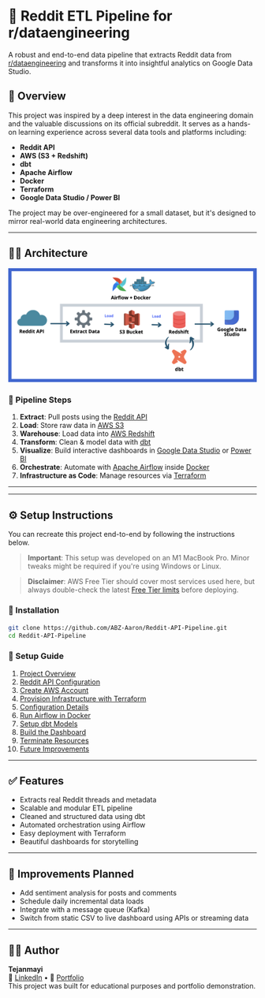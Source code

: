 # 🚀 Reddit ETL Pipeline for r/dataengineering

A robust and end-to-end data pipeline that extracts Reddit data from [r/dataengineering](https://www.reddit.com/r/dataengineering/) and transforms it into insightful analytics on Google Data Studio.

## 📌 Overview

This project was inspired by a deep interest in the data engineering domain and the valuable discussions on its official subreddit. It serves as a hands-on learning experience across several data tools and platforms including:

- **Reddit API**
- **AWS (S3 + Redshift)**
- **dbt**
- **Apache Airflow**
- **Docker**
- **Terraform**
- **Google Data Studio / Power BI**

The project may be over-engineered for a small dataset, but it's designed to mirror real-world data engineering architectures.

---

## 🧑‍💻 Architecture

![Workflow](https://github.com/ABZ-Aaron/Reddit-API-Pipeline/blob/master/images/workflow.png)

### 🔁 Pipeline Steps

1. **Extract**: Pull posts using the [Reddit API](https://www.reddit.com/dev/api/)
2. **Load**: Store raw data in [AWS S3](https://aws.amazon.com/s3/)
3. **Warehouse**: Load data into [AWS Redshift](https://aws.amazon.com/redshift/)
4. **Transform**: Clean & model data with [dbt](https://www.getdbt.com/)
5. **Visualize**: Build interactive dashboards in [Google Data Studio](https://datastudio.google.com) or [Power BI](https://powerbi.microsoft.com/)
6. **Orchestrate**: Automate with [Apache Airflow](https://airflow.apache.org) inside [Docker](https://www.docker.com/)
7. **Infrastructure as Code**: Manage resources via [Terraform](https://www.terraform.io/)

---

---

## ⚙️ Setup Instructions

You can recreate this project end-to-end by following the instructions below.

> **Important**: This setup was developed on an M1 MacBook Pro. Minor tweaks might be required if you're using Windows or Linux.

> **Disclaimer**: AWS Free Tier should cover most services used here, but always double-check the latest [Free Tier limits](https://aws.amazon.com/free/) before deploying.

### 🔧 Installation

```bash
git clone https://github.com/ABZ-Aaron/Reddit-API-Pipeline.git
cd Reddit-API-Pipeline
```

### 📁 Setup Guide

1. [Project Overview](instructions/overview.md)  
2. [Reddit API Configuration](instructions/reddit.md)  
3. [Create AWS Account](instructions/aws.md)  
4. [Provision Infrastructure with Terraform](instructions/setup_infrastructure.md)  
5. [Configuration Details](instructions/config.md)  
6. [Run Airflow in Docker](instructions/docker_airflow.md)  
7. [Setup dbt Models](instructions/dbt.md)  
8. [Build the Dashboard](instructions/visualisation.md)  
9. [Terminate Resources](instructions/terminate.md)  
10. [Future Improvements](instructions/improvements.md)  

---

## ✅ Features

- Extracts real Reddit threads and metadata
- Scalable and modular ETL pipeline
- Cleaned and structured data using dbt
- Automated orchestration using Airflow
- Easy deployment with Terraform
- Beautiful dashboards for storytelling

---

## 📌 Improvements Planned

- Add sentiment analysis for posts and comments
- Schedule daily incremental data loads
- Integrate with a message queue (Kafka)
- Switch from static CSV to live dashboard using APIs or streaming data

---

## 👨‍💻 Author

**Tejanmayi**  
📧 [LinkedIn](https://linkedin.com/in/your-link) • 🧠 [Portfolio](https://your-portfolio.com)  
This project was built for educational purposes and portfolio demonstration.